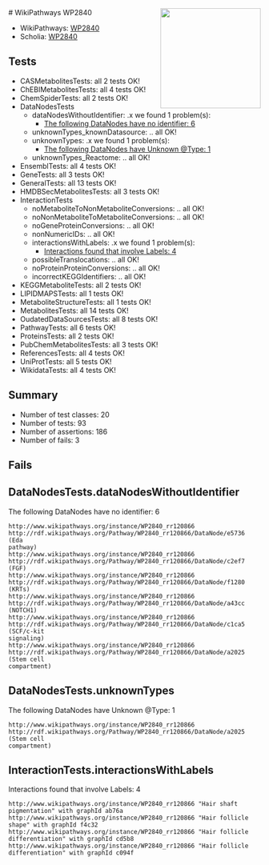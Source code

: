 <img style="float: right; width: 200px" src="https://upload.wikimedia.org/wikipedia/commons/thumb/8/83/Wplogo_with_text_500.png/640px-Wplogo_with_text_500.png" />
# WikiPathways WP2840

* WikiPathways: [WP2840](https://wikipathways.org/pathways/WP2840)
* Scholia: [WP2840](https://scholia.toolforge.org/wikipathways/WP2840)
## Tests
* CASMetabolitesTests: all 2 tests OK!
* ChEBIMetabolitesTests: all 4 tests OK!
* ChemSpiderTests: all 2 tests OK!
* DataNodesTests
    * dataNodesWithoutIdentifier: .x we found 1 problem(s):
        * [The following DataNodes have no identifier: 6](#d2d32fa5)
    * unknownTypes_knownDatasource: .. all OK!
    * unknownTypes: .x we found 1 problem(s):
        * [The following DataNodes have Unknown @Type: 1](#839973df)
    * unknownTypes_Reactome: .. all OK!
* EnsemblTests: all 4 tests OK!
* GeneTests: all 3 tests OK!
* GeneralTests: all 13 tests OK!
* HMDBSecMetabolitesTests: all 3 tests OK!
* InteractionTests
    * noMetaboliteToNonMetaboliteConversions: .. all OK!
    * noNonMetaboliteToMetaboliteConversions: .. all OK!
    * noGeneProteinConversions: .. all OK!
    * nonNumericIDs: .. all OK!
    * interactionsWithLabels: .x we found 1 problem(s):
        * [Interactions found that involve Labels: 4](#630d267b)
    * possibleTranslocations: .. all OK!
    * noProteinProteinConversions: .. all OK!
    * incorrectKEGGIdentifiers: .. all OK!
* KEGGMetaboliteTests: all 2 tests OK!
* LIPIDMAPSTests: all 1 tests OK!
* MetaboliteStructureTests: all 1 tests OK!
* MetabolitesTests: all 14 tests OK!
* OudatedDataSourcesTests: all 8 tests OK!
* PathwayTests: all 6 tests OK!
* ProteinsTests: all 2 tests OK!
* PubChemMetabolitesTests: all 3 tests OK!
* ReferencesTests: all 4 tests OK!
* UniProtTests: all 5 tests OK!
* WikidataTests: all 4 tests OK!


## Summary

* Number of test classes: 20
* Number of tests: 93
* Number of assertions: 186
* Number of fails: 3

## Fails

<a name="d2d32fa5" />

## DataNodesTests.dataNodesWithoutIdentifier

The following DataNodes have no identifier: 6
```
http://www.wikipathways.org/instance/WP2840_rr120866 http://rdf.wikipathways.org/Pathway/WP2840_rr120866/DataNode/e5736 (Eda
pathway)
http://www.wikipathways.org/instance/WP2840_rr120866 http://rdf.wikipathways.org/Pathway/WP2840_rr120866/DataNode/c2ef7 (FGF)
http://www.wikipathways.org/instance/WP2840_rr120866 http://rdf.wikipathways.org/Pathway/WP2840_rr120866/DataNode/f1280 (KRTs)
http://www.wikipathways.org/instance/WP2840_rr120866 http://rdf.wikipathways.org/Pathway/WP2840_rr120866/DataNode/a43cc (NOTCH1)
http://www.wikipathways.org/instance/WP2840_rr120866 http://rdf.wikipathways.org/Pathway/WP2840_rr120866/DataNode/c1ca5 (SCF/c-kit
signaling)
http://www.wikipathways.org/instance/WP2840_rr120866 http://rdf.wikipathways.org/Pathway/WP2840_rr120866/DataNode/a2025 (Stem cell
compartment)
```

<a name="839973df" />

## DataNodesTests.unknownTypes

The following DataNodes have Unknown @Type: 1
```
http://www.wikipathways.org/instance/WP2840_rr120866 http://rdf.wikipathways.org/Pathway/WP2840_rr120866/DataNode/a2025 (Stem cell
compartment)
```

<a name="630d267b" />

## InteractionTests.interactionsWithLabels

Interactions found that involve Labels: 4
```
http://www.wikipathways.org/instance/WP2840_rr120866 "Hair shaft
pigmentation" with graphId ab76a
http://www.wikipathways.org/instance/WP2840_rr120866 "Hair follicle
shape" with graphId f4c32
http://www.wikipathways.org/instance/WP2840_rr120866 "Hair follicle
differentiation" with graphId cd5b8
http://www.wikipathways.org/instance/WP2840_rr120866 "Hair follicle
differentiation" with graphId c094f
```

